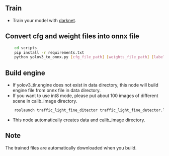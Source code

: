 ## Train
* Train your model with [darknet](https://github.com/AlexeyAB/darknet).


## Convert cfg and weight files into onnx file
```bash
    cd scripts
	pip install -r requirements.txt
    python yolov3_to_onnx.py [cfg_file_path] [weights_file_path] [label_flle_path] --ouput_file_path [ouput_file_path] --input_size [input_size]
```
## Build engine
* If yolov3_tlr.engine does not exist in data directory, this node will build engine file from onnx file in data directory.
* If you want to use int8 mode, please put about 100 images of different scene in calib_image directory.
```bash
	roslaunch traffic_light_fine_ditector traffic_light_fine_detector.launch mode:=int8
```
* This node automatically creates data and calib_image directory.

## Note
The trained files are automatically downloaded when you build.